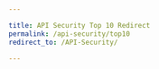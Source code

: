 ```yaml
---

title: API Security Top 10 Redirect
permalink: /api-security/top10
redirect_to: /API-Security/

---
```

